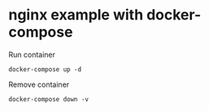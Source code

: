 
# nginx example with docker-compose


Run container

```
docker-compose up -d
```

Remove container

``` 
docker-compose down -v
```
